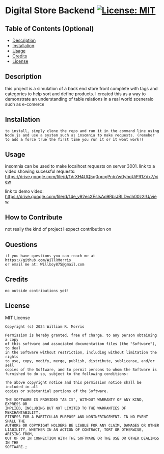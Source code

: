 # Digital Store Backend  [![License: MIT](https://img.shields.io/badge/License-MIT-yellow.svg)](https://opensource.org/licenses/MIT)
      


  ## Table of Contents (Optional)
  
  - [Description](#Descripton)
  - [Installation](#installation)
  - [Usage](#usage)
  - [Credits](#credits)
  - [License](#license)
  
  ## Description
  this project is a simulation of a back end store front complete with tags and categories to help sort and define products. I created this as a way to demonstrate an understanding of table relations in a real world sceneraio such as e-comerce 

  ## Installation
    to install, simply clone the repo and run it in the command line using Node.js and use a system such as insomnia to make requests. (remeber to add a force true the first time you run it or it wont work!)

  ## Usage
  insomnia can be used to make localhost requests on server 3001.
  link to a video showing sucessful requests: https://drive.google.com/file/d/1VrXH4UQ5q0prcgPnb7w0yhoUiPR1Zdx7/view 

  link to demo video: https://drive.google.com/file/d/14e_v92ecXEsIsAo9RbrJBLDvch00z2rU/view 
  ## How to Contribute
  not really the kind of project i expect contribution on

  ## Questions
    if you have questions you can reach me at
    https://github.com/WillRMorris
    or email me at: Willboy875@gmail.com

  ## Credits
    no outside contributions yet!

  ## License
  MIT License

    Copyright (c) 2024 William R. Morris
    
    Permission is hereby granted, free of charge, to any person obtaining a copy
    of this software and associated documentation files (the "Software"), to deal
    in the Software without restriction, including without limitation the rights
    to use, copy, modify, merge, publish, distribute, sublicense, and/or sell
    copies of the Software, and to permit persons to whom the Software is
    furnished to do so, subject to the following conditions:
    
    The above copyright notice and this permission notice shall be included in all
    copies or substantial portions of the Software.
    
    THE SOFTWARE IS PROVIDED "AS IS", WITHOUT WARRANTY OF ANY KIND, EXPRESS OR
    IMPLIED, INCLUDING BUT NOT LIMITED TO THE WARRANTIES OF MERCHANTABILITY,
    FITNESS FOR A PARTICULAR PURPOSE AND NONINFRINGEMENT. IN NO EVENT SHALL THE
    AUTHORS OR COPYRIGHT HOLDERS BE LIABLE FOR ANY CLAIM, DAMAGES OR OTHER
    LIABILITY, WHETHER IN AN ACTION OF CONTRACT, TORT OR OTHERWISE, ARISING FROM,
    OUT OF OR IN CONNECTION WITH THE SOFTWARE OR THE USE OR OTHER DEALINGS IN THE
    SOFTWARE.;
  
